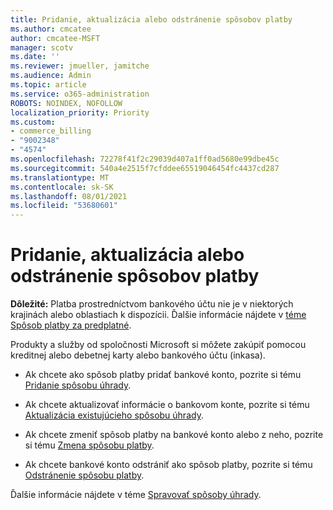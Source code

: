 ```yaml
---
title: Pridanie, aktualizácia alebo odstránenie spôsobov platby
ms.author: cmcatee
author: cmcatee-MSFT
manager: scotv
ms.date: ''
ms.reviewer: jmueller, jamitche
ms.audience: Admin
ms.topic: article
ms.service: o365-administration
ROBOTS: NOINDEX, NOFOLLOW
localization_priority: Priority
ms.custom:
- commerce_billing
- "9002348"
- "4574"
ms.openlocfilehash: 72278f41f2c29039d407a1ff0ad5680e99dbe45c
ms.sourcegitcommit: 540a4e2515f7cfddee65519046454fc4437cd287
ms.translationtype: MT
ms.contentlocale: sk-SK
ms.lasthandoff: 08/01/2021
ms.locfileid: "53680601"
---
```

# <a name="add-update-or-remove-payment-method"></a>Pridanie, aktualizácia alebo odstránenie spôsobov platby

**Dôležité:** Platba prostredníctvom bankového účtu nie je v niektorých krajinách alebo oblastiach k dispozícii. Ďalšie informácie nájdete v [téme Spôsob platby za predplatné](/microsoft-365/commerce/billing-and-payments/pay-for-your-subscription). 

Produkty a služby od spoločnosti Microsoft si môžete zakúpiť pomocou kreditnej alebo debetnej karty alebo bankového účtu (inkasa).

- Ak chcete ako spôsob platby pridať bankové konto, pozrite si tému [Pridanie spôsobu úhrady](/microsoft-365/commerce/billing-and-payments/manage-payment-methods#add-a-payment-method).

- Ak chcete aktualizovať informácie o bankovom konte, pozrite si tému [Aktualizácia existujúcieho spôsobu úhrady](/microsoft-365/commerce/billing-and-payments/manage-payment-methods#update-payment-method-details).

- Ak chcete zmeniť spôsob platby na bankové konto alebo z neho, pozrite si tému [Zmena spôsobu platby](/microsoft-365/commerce/billing-and-payments/manage-payment-methods#replace-a-payment-method).

- Ak chcete bankové konto odstrániť ako spôsob platby, pozrite si tému [Odstránenie spôsobu platby](/microsoft-365/commerce/billing-and-payments/manage-payment-methods#delete-a-payment-method).

Ďalšie informácie nájdete v téme [Spravovať spôsoby úhrady](/microsoft-365/commerce/billing-and-payments/manage-payment-methods).
